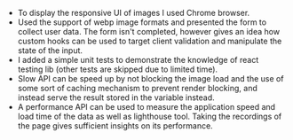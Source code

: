- To display the responsive UI of images I used Chrome browser.
- Used the support of webp image formats and presented the form to collect user data. The form isn't completed, however gives an idea how custom hooks can be used to target client validation and manipulate the state of the input.
- I added a simple unit tests to demonstrate the knowledge of react testing lib (other tests are skipped due to limited time).
- Slow API can be speed up by not blocking the image load and the use of some sort of caching mechanism to prevent render blocking, and instead serve the result stored in the variable instead.
- A performance API can be used to measure the application speed and load time of the data as well as lighthouse tool.
  Taking the recordings of the page gives sufficient insights on its performance.

